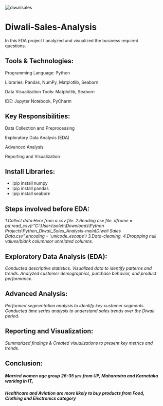 ![diwalisales](https://github.com/MDSoleh/Diwali-Sales-Analysis/assets/99492800/65457d79-25ae-4139-9f37-02da12aed3b3)
# Diwali-Sales-Analysis
In this EDA project I analyzed and visualized the business required questions.

## Tools & Technologies:
Programming Language: Python

Libraries: Pandas, NumPy, Matplotlib, Seaborn

Data Visualization Tools: Matplotlib, Seaborn

IDE: Jupyter Notebook, PyCharm

## Key Responsibilities:
Data Collection and Preprocessing

Exploratory Data Analysis (EDA)

Advanced Analysis

Reporting and Visualization

## Install Libraries:

 - !pip install numpy                          
 - !pip install pandas                        
 - !pip install seaborn


## Steps involved before EDA:
*1.Collect data:Here from a csv file.*
*2.Reading csv file.*
*dframe = pd.read_csv(r"C:\Users\soleh\Downloads\Python Projects\Python_Diwali_Sales_Analysis-main\Diwali Sales Data.csv",encoding = 'unicode_escape')*
*3.Data-cleaning.*
*4.Droppping null values/blank columnsor unrelated columns.*

## Exploratory Data Analysis (EDA):
*Conducted descriptive statistics.
Visualized data to identify patterns and trends.
Analyzed customer demographics, purchase behavior, and product performance.*
  
## Advanced Analysis:
*Performed segmentation analysis to identify key customer segments.*
*Conducted time series analysis to understand sales trends over the Diwali period.*

## Reporting and Visualization:
*Summarized findings & Created visualizations to present key metrics and trends.*

## Conclusion:

##### Married women age group 26-35 yrs from UP, Maharastra and Karnataka working in IT, 
##### Healthcare and Aviation are more likely to buy products from Food, Clothing and Electronics category
 
